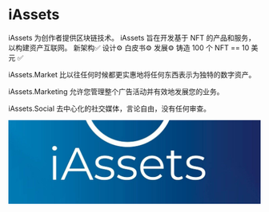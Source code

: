 # iAssets

iAssets 为创作者提供区块链技术。 iAssets 旨在开发基于 NFT 的产品和服务，以构建资产互联网。
新架构✅
设计⚙
白皮书⚙
发展⚙
铸造 100 个 NFT == 10 美元 ✅

iAssets.Market
比以往任何时候都更实惠地将任何东西表示为独特的数字资产。

iAssets.Marketing
允许您管理整个广告活动并有效地发展您的业务。

iAssets.Social
去中心化的社交媒体，言论自由，没有任何审查。

![1500x500](1500x500.jpg)

